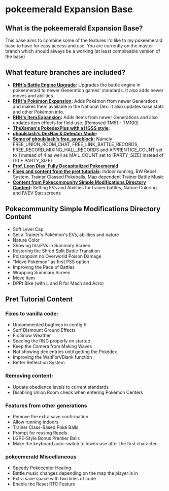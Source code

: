 # pokeemerald Expansion Base

## What is the pokeemerald Expansion Base?

This base aims to combine some of the features I'd like to my pokeemerald base to have for easy access and use.
You are currently on the master branch which should always be a working (at least compileable version of the base)

## What feature branches are included?

- **[RHH's Battle Engine Upgrade](../tree/battle_engine):** Upgrades the battle engine in pokeemerald to newer Generation games' standards. It also adds newer moves and abilities.
- **[RHH's Pokémon Expansion](../tree/pokemon_expansion):** Adds Pokémon from newer Generations and makes them available in the National Dex. It also updates base stats and other Pokémon info.
- **[RHH's Item Expansion](../tree/item_expansion):** Adds items from newer Generations and also updates item effects for field use. (Removed TM51 - TM100)
- **[TheXaman's PokedexPlus with a HGSS style](https://www.pokecommunity.com/showthread.php?t=441996):** 
- **[ghoulslash's DexNav & Detector Mode](https://www.pokecommunity.com/showthread.php?t=440571):**
- **[Some of ghoulslash's free_saveblock](https://www.pokecommunity.com/showthread.php?p=10168472#post10168472):** Namely FREE_UNION_ROOM_CHAT, FREE_LINK_BATTLE_RECORDS, FREE_RECORD_MIXING_HALL_RECORDS and APPRENTICE_COUNT set to 1 instead of 4 as well as MAIL_COUNT set to (PARTY_SIZE) instead of (10 + PARTY_SIZE)
- **[Prof. Leon Dias' Fully Decapitalized Pokeemerald](https://www.pokecommunity.com/showthread.php?t=451448)**
- **[Fixes and content from the pret tutorials](https://github.com/pret/pokeemerald/wiki/Tutorials):** Indoor running, BW Repel System, Trainer Classed Pokeballs, Map dependent Trainer Battle Music
- **[Content from Pokecommunity Simple Modifications Directory Content](https://www.pokecommunity.com/showthread.php?t=416647):** Setting EVs and Abilities for trainer battles, Nature Coloring and IV/EV Stat screens 

## Pokecommunity Simple Modifications Directory Content
- Soft Level Cap
- Set a Trainer's Pokémon's EVs, abilities and nature
- Nature Color
- Showing IVs/EVs in Summary Screen
- Restoring the Shred Split Battle Transition
- Poisonpoint no Overworld Poison Damage
- "Move Pokémon" as first PSS option
- Improving the Pace of Battles
- Wrapping Summary Screen
- Move Item
- DPPt Bike (with L and R for Mach and Acro)

## Pret Tutorial Content

### Fixes to vanilla code:
- Uncommented bugfixes in config.h
- Surf Dismount Ground Effects
- Fix Snow Weather
- Seeding the RNG properly on startup
- Keep the Camera from Making Waves
- Not showing dex entries until getting the Pokédex
- Improving the WaitForVBlank function
- Better Reflection System

### Removing content:
- Update obedience levels to current standards
- Disabling Union Room check when entering Pokémon Centers

### Features from other generations
- Remove the extra save confirmation
- Allow running indoors
- Trainer Class-Based Poké Balls
- Prompt for reusing Repels
- LGPE-Style Bonus Premier Balls
- Make the keyboard auto-switch to lowercase after the first character

### pokeemerald Miscellaneous
- Speedy Pokecenter Healing
- Battle music changes depending on the map the player is in
- Extra save space with two lines of code
- Enable the Reset RTC Feature
